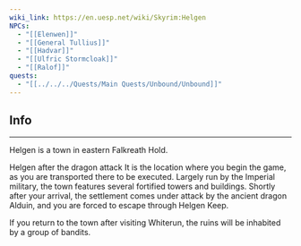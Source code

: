 ```yaml
---
wiki_link: https://en.uesp.net/wiki/Skyrim:Helgen
NPCs:
  - "[[Elenwen]]"
  - "[[General Tullius]]"
  - "[[Hadvar]]"
  - "[[Ulfric Stormcloak]]"
  - "[[Ralof]]"
quests:
  - "[[../../../Quests/Main Quests/Unbound/Unbound]]"
---
```

## Info
---
Helgen is a town in eastern Falkreath Hold.

Helgen after the dragon attack
It is the location where you begin the game, as you are transported there to be executed. Largely run by the Imperial military, the town features several fortified towers and buildings. Shortly after your arrival, the settlement comes under attack by the ancient dragon Alduin, and you are forced to escape through Helgen Keep.

If you return to the town after visiting Whiterun, the ruins will be inhabited by a group of bandits.